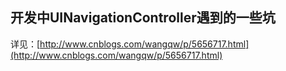 开发中UINavigationController遇到的一些坑
---
详见：[http://www.cnblogs.com/wangqw/p/5656717.html](http://www.cnblogs.com/wangqw/p/5656717.html)
